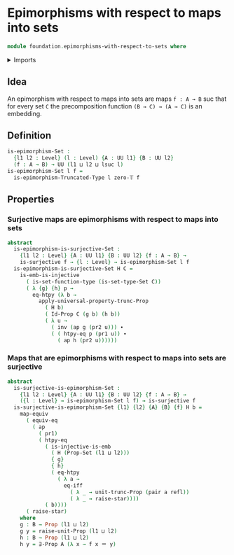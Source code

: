 # Epimorphisms with respect to maps into sets

```agda
module foundation.epimorphisms-with-respect-to-sets where
```

<details><summary>Imports</summary>

```agda
open import foundation.epimorphisms-with-respect-to-truncated-types
open import foundation.existential-quantification
open import foundation.function-extensionality
open import foundation.propositional-extensionality
open import foundation.propositional-truncations
open import foundation.sets
open import foundation.surjective-maps
open import foundation.unit-type

open import foundation.dependent-pair-types
open import foundation-core.equivalences
open import foundation-core.identity-types
open import foundation-core.injective-maps
open import foundation-core.propositions
open import foundation-core.truncation-levels
open import foundation-core.univalence
open import foundation-core.universe-levels
```

</details>

## Idea

An epimorphism with respect to maps into sets are maps `f : A → B` suc that for
every set `C` the precomposition function `(B → C) → (A → C)` is an embedding.

## Definition

```agda
is-epimorphism-Set :
  {l1 l2 : Level} (l : Level) {A : UU l1} {B : UU l2}
  (f : A → B) → UU (l1 ⊔ l2 ⊔ lsuc l)
is-epimorphism-Set l f =
  is-epimorphism-Truncated-Type l zero-𝕋 f
```

## Properties

### Surjective maps are epimorphisms with respect to maps into sets

```agda
abstract
  is-epimorphism-is-surjective-Set :
    {l1 l2 : Level} {A : UU l1} {B : UU l2} {f : A → B} →
    is-surjective f → {l : Level} → is-epimorphism-Set l f
  is-epimorphism-is-surjective-Set H C =
    is-emb-is-injective
      ( is-set-function-type (is-set-type-Set C))
      ( λ {g} {h} p →
        eq-htpy (λ b →
          apply-universal-property-trunc-Prop
            ( H b)
            ( Id-Prop C (g b) (h b))
            ( λ u →
              ( inv (ap g (pr2 u))) ∙
              ( ( htpy-eq p (pr1 u)) ∙
                ( ap h (pr2 u))))))
```

### Maps that are epimorphisms with respect to maps into sets are surjective

```agda
abstract
  is-surjective-is-epimorphism-Set :
    {l1 l2 : Level} {A : UU l1} {B : UU l2} {f : A → B} →
    ({l : Level} → is-epimorphism-Set l f) → is-surjective f
  is-surjective-is-epimorphism-Set {l1} {l2} {A} {B} {f} H b =
    map-equiv
      ( equiv-eq
        ( ap
          ( pr1)
          ( htpy-eq
            ( is-injective-is-emb
              ( H (Prop-Set (l1 ⊔ l2)))
              { g}
              { h}
              ( eq-htpy
                ( λ a →
                  eq-iff
                    ( λ _ → unit-trunc-Prop (pair a refl))
                    ( λ _ → raise-star))))
            ( b))))
      ( raise-star)
    where
    g : B → Prop (l1 ⊔ l2)
    g y = raise-unit-Prop (l1 ⊔ l2)
    h : B → Prop (l1 ⊔ l2)
    h y = ∃-Prop A (λ x → f x ＝ y)
```
